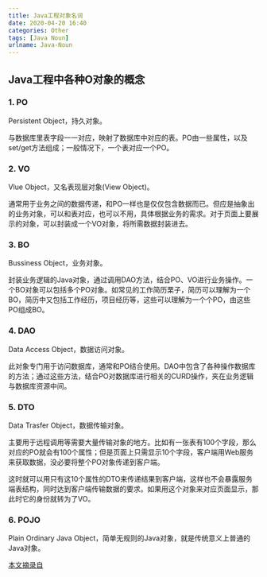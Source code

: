 ```yaml
---
title: Java工程对象名词
date: 2020-04-20 16:40
categories: Other
tags: [Java Noun]
urlname: Java-Noun
---
```




## Java工程中各种O对象的概念

### 1. PO

Persistent Object，持久对象。

与数据库里表字段一一对应，映射了数据库中对应的表。PO由一些属性，以及set/get方法组成；一般情况下，一个表对应一个PO。

### 2. VO

Vlue Object，又名表现层对象(View Object)。

通常用于业务之间的数据传递，和PO一样也是仅仅包含数据而已。但应是抽象出的业务对象，可以和表对应，也可以不用，具体根据业务的需求。对于页面上要展示的对象，可以封装成一个VO对象，将所需数据封装进去。

### 3. BO

Bussiness Object，业务对象。

封装业务逻辑的Java对象，通过调用DAO方法，结合PO、VO进行业务操作。一个BO对象可以包括多个PO对象。如常见的工作简历栗子，简历可以理解为一个BO，简历中又包括工作经历，项目经历等，这些可以理解为一个个PO，由这些PO组成BO。

### 4. DAO

Data Access Object，数据访问对象。

此对象专门用于访问数据库，通常和PO结合使用。DAO中包含了各种操作数据库的方法；通过这些方法，结合PO对数据库进行相关的CURD操作，夹在业务逻辑与数据库资源中间。

### 5. DTO

Data Trasfer Object，数据传输对象。

主要用于远程调用等需要大量传输对象的地方。比如有一张表有100个字段，那么对应的PO就会有100个属性；但是页面上只需显示10个字段，客户端用Web服务来获取数据，没必要将整个PO对象传递到客户端。

这时就可以用只有这10个属性的DTO来传递结果到客户端，这样也不会暴露服务端表结构，同时达到客户端传输数据的要求。如果用这个对象来对应页面显示，那此时它的身份就转为了VO。

### 6. POJO

Plain Ordinary Java Object，简单无规则的Java对象，就是传统意义上普通的Java对象。





[本文摘录自](https://www.cnblogs.com/shilei-ysl/p/11032304.html)

